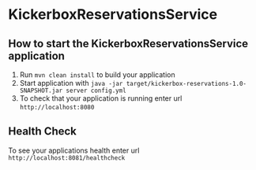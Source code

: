 # KickerboxReservationsService

How to start the KickerboxReservationsService application
---

1. Run `mvn clean install` to build your application
1. Start application with `java -jar target/kickerbox-reservations-1.0-SNAPSHOT.jar server config.yml`
1. To check that your application is running enter url `http://localhost:8080`

Health Check
---

To see your applications health enter url `http://localhost:8081/healthcheck`

